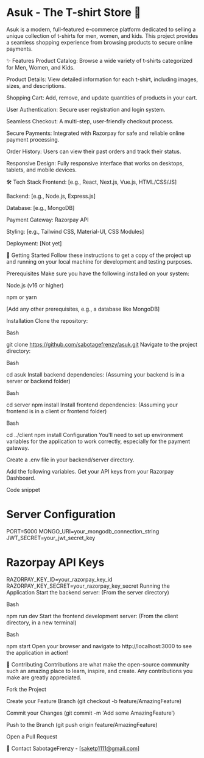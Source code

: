 
# Asuk - The T-shirt Store 👕

Asuk is a modern, full-featured e-commerce platform dedicated to selling a unique collection of t-shirts for men, women, and kids. This project provides a seamless shopping experience from browsing products to secure online payments.

✨ Features
Product Catalog: Browse a wide variety of t-shirts categorized for Men, Women, and Kids.

Product Details: View detailed information for each t-shirt, including images, sizes, and descriptions.

Shopping Cart: Add, remove, and update quantities of products in your cart.

User Authentication: Secure user registration and login system.

Seamless Checkout: A multi-step, user-friendly checkout process.

Secure Payments: Integrated with Razorpay for safe and reliable online payment processing.

Order History: Users can view their past orders and track their status.

Responsive Design: Fully responsive interface that works on desktops, tablets, and mobile devices.

🛠️ Tech Stack
Frontend: [e.g., React, Next.js, Vue.js, HTML/CSS/JS]

Backend: [e.g., Node.js, Express.js]

Database: [e.g., MongoDB]

Payment Gateway: Razorpay API

Styling: [e.g., Tailwind CSS, Material-UI, CSS Modules]

Deployment: [Not yet]

🚀 Getting Started
Follow these instructions to get a copy of the project up and running on your local machine for development and testing purposes.

Prerequisites
Make sure you have the following installed on your system:

Node.js (v16 or higher)

npm or yarn

[Add any other prerequisites, e.g., a database like MongoDB]

Installation
Clone the repository:

Bash

git clone https://github.com/sabotagefrenzy/asuk.git
Navigate to the project directory:

Bash

cd asuk
Install backend dependencies:
(Assuming your backend is in a server or backend folder)

Bash

cd server
npm install
Install frontend dependencies:
(Assuming your frontend is in a client or frontend folder)

Bash

cd ../client
npm install
Configuration
You'll need to set up environment variables for the application to work correctly, especially for the payment gateway.

Create a .env file in your backend/server directory.

Add the following variables. Get your API keys from your Razorpay Dashboard.

Code snippet

# Server Configuration
PORT=5000
MONGO_URI=your_mongodb_connection_string
JWT_SECRET=your_jwt_secret_key

# Razorpay API Keys
RAZORPAY_KEY_ID=your_razorpay_key_id
RAZORPAY_KEY_SECRET=your_razorpay_key_secret
Running the Application
Start the backend server:
(From the server directory)

Bash

npm run dev
Start the frontend development server:
(From the client directory, in a new terminal)

Bash

npm start
Open your browser and navigate to http://localhost:3000 to see the application in action!

🤝 Contributing
Contributions are what make the open-source community such an amazing place to learn, inspire, and create. Any contributions you make are greatly appreciated.

Fork the Project

Create your Feature Branch (git checkout -b feature/AmazingFeature)

Commit your Changes (git commit -m 'Add some AmazingFeature')

Push to the Branch (git push origin feature/AmazingFeature)

Open a Pull Request

📧 Contact
SabotageFrenzy - [saketp1111@gmail.com]
